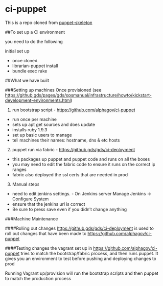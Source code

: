 # ci-puppet
This is a repo cloned from [puppet-skeleton](https://github.com/alphagov/puppet-skeleton)

##To set up a CI environment 

you need to do the following

initial set up
- once cloned. 
 - librarian-puppet install
 - bundle exec rake

##What we have built

###Setting up machines 
Once provisioned (see https://github.gds/pages/gds/opsmanual/infrastructure/howto/kickstart-development-environments.html)

1) run bootstrap script - https://github.com/alphagov/ci-puppet 
 - run once per machine
 - sets up apt get sources and does update
 - installs ruby 1.9.3
 - set up basic users to manage
 - tell machines their names: hostname, dns  & etc hosts

2) puppet run via fabric - https://github.gds/gds/ci-deployment
 - this packages up puppet and puppet code and runs on all the boxes
 - you may need to edit the fabric code to ensure it runs on the correct ip ranges
 - fabric also deployed the ssl certs that are needed in prod

3) Manual steps 
- need to edit jenkins settings.  - On Jenkins server Manage Jenkins -> Configure System
 - ensure that the jenkins url is correct
 - Be sure to press save even  if you didn’t change anything 

###Machine Maintenance

####Rolling out changes 
https://github.gds/gds/ci-deployment is used to roll out changes that have been made to https://github.com/alphagov/ci-puppet 

####Testing changes
the vagrant set up in https://github.com/alphagov/ci-puppet tries to match the bootstrap/fabric process, and then runs puppet. It gives you an environment to test before pushing and deploying changes to prod 

Running Vagrant up/provision will run the bootstrap scripts and then puppet to match the production process
